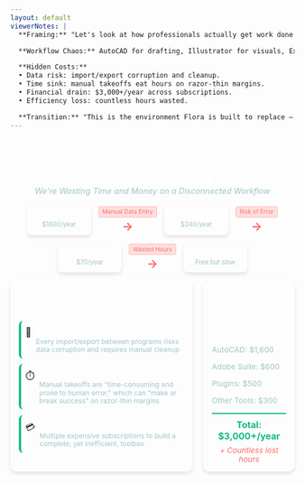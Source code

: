 ```yaml
---
layout: default
viewerNotes: |
  **Framing:** "Let's look at how professionals actually get work done today. It's a mess — a Franken-stack of disconnected tools."

  **Workflow Chaos:** AutoCAD for drafting, Illustrator for visuals, Excel for takeoffs, and even external sites for plant research. Every handoff is manual and error-prone.

  **Hidden Costs:**
  • Data risk: import/export corruption and cleanup.
  • Time sink: manual takeoffs eat hours on razor-thin margins.
  • Financial drain: $3,000+/year across subscriptions.
  • Efficiency loss: countless hours wasted.

  **Transition:** "This is the environment Flora is built to replace — one system instead of four."
---
```


<div class="slide-header">
  <h1>The "Franken-Stack": Our Industry's Inefficient Reality</h1>
  <p class="subtitle">We're Wasting Time and Money on a Disconnected Workflow</p>
</div>

<div class="workflow-section">
  <div class="workflow-chain">
    <div class="tool-node">
      <div class="tool-name">AutoCAD</div>
      <div class="tool-cost">$1600/year</div>
    </div>
    <div class="workflow-arrow">
      <div class="error-label">Manual Data Entry</div>
      <div class="arrow">→</div>
    </div>
    <div class="tool-node">
      <div class="tool-name">Illustrator</div>
      <div class="tool-cost">$240/year</div>
    </div>
    <div class="workflow-arrow">
      <div class="error-label">Risk of Error</div>
      <div class="arrow">→</div>
    </div>
    <div class="tool-node">
      <div class="tool-name">Excel</div>
      <div class="tool-cost">$70/year</div>
    </div>
    <div class="workflow-arrow">
      <div class="error-label">Wasted Hours</div>
      <div class="arrow">→</div>
    </div>
    <div class="tool-node">
      <div class="tool-name">NWF Website</div>
      <div class="tool-cost">Free but slow</div>
    </div>
  </div>
</div>

<div class="content-grid">
  <div class="hidden-costs-panel">
    <h3>💸 THE HIDDEN COSTS</h3>
    <div class="cost-item">
      <div class="cost-icon">🔄</div>
      <div class="cost-content">
        <h4>Data Loss & Risk</h4>
        <p>Every import/export between programs risks data corruption and requires manual cleanup</p>
      </div>
    </div>
    <div class="cost-item">
      <div class="cost-icon">⏱️</div>
      <div class="cost-content">
        <h4>Time Sink</h4>
        <p>Manual takeoffs are "time-consuming and prone to human error," which can "make or break success" on razor-thin margins</p>
      </div>
    </div>
    <div class="cost-item">
      <div class="cost-icon">💳</div>
      <div class="cost-content">
        <h4>Financial Drain</h4>
        <p>Multiple expensive subscriptions to build a complete, yet inefficient, toolbox</p>
      </div>
    </div>
  </div>

  <div class="cost-breakdown-panel">
    <h3>ANNUAL SOFTWARE COST</h3>
    <div class="cost-line">AutoCAD: $1,600</div>
    <div class="cost-line">Adobe Suite: $600</div>
    <div class="cost-line">Plugins: $500</div>
    <div class="cost-line">Other Tools: $300</div>
    <div class="total-cost">Total: $3,000+/year</div>
    <div class="lost-hours">+ Countless lost hours</div>
  </div>
</div>

<style>
/* Override Slidev's default background */
.slidev-layout {
  background: linear-gradient(135deg, #0f4a3c 0%, #1e6b5a 100%) !important;
  color: white;
  padding: 1.5rem 1.5rem 3rem 1.5rem;
}

.slide-header {
  text-align: center;
  margin-bottom: 1rem;
}

.slide-header h1 {
  font-size: 1.6rem;
  font-weight: bold;
  color: white;
  margin-bottom: 0.1rem;
}

.subtitle {
  font-size: 0.9rem;
  color: #a0c4c7;
  font-style: italic;
  margin: 0;
}

.workflow-section {
  margin: 0.8rem 0;
  display: flex;
  justify-content: center;
}

.workflow-chain {
  display: flex;
  align-items: center;
  gap: 0.8rem;
  flex-wrap: wrap;
  justify-content: center;
}

.tool-node {
  background: rgba(255, 255, 255, 0.15);
  border: 2px solid rgba(255, 255, 255, 0.3);
  border-radius: 8px;
  padding: 0.6rem;
  min-width: 90px;
  text-align: center;
  box-shadow: 0 4px 6px rgba(0, 0, 0, 0.1);
}

.tool-name {
  font-weight: bold;
  color: white;
  font-size: 0.8rem;
  margin-bottom: 0.1rem;
}

.tool-cost {
  font-size: 0.7rem;
  color: #a0c4c7;
}

.workflow-arrow {
  display: flex;
  flex-direction: column;
  align-items: center;
  gap: 0.2rem;
}

.error-label {
  font-size: 0.65rem;
  color: #ff6b6b;
  background: rgba(255, 107, 107, 0.2);
  padding: 0.15rem 0.4rem;
  border-radius: 4px;
  white-space: nowrap;
  border: 1px solid rgba(255, 107, 107, 0.3);
}

.arrow {
  color: #ff6b6b;
  font-size: 1.3rem;
  font-weight: bold;
}

.content-grid {
  display: grid;
  grid-template-columns: 2fr 1fr;
  gap: 1.2rem;
  margin-top: 0.8rem;
}

.hidden-costs-panel,
.cost-breakdown-panel {
  background: rgba(255, 255, 255, 0.1);
  border: 2px solid rgba(255, 255, 255, 0.2);
  border-radius: 12px;
  padding: 0.8rem;
  box-shadow: 0 4px 6px rgba(0, 0, 0, 0.1);
  max-height: 320px;
  overflow-y: auto;
}

.hidden-costs-panel h3,
.cost-breakdown-panel h3 {
  font-size: 1rem;
  font-weight: bold;
  color: white;
  margin-bottom: 1rem;
  text-transform: uppercase;
  letter-spacing: 0.5px;
}

.cost-item {
  display: flex;
  gap: 0.5rem;
  margin-bottom: 0.6rem;
  align-items: flex-start;
  background: rgba(255, 255, 255, 0.05);
  padding: 0.5rem;
  border-radius: 8px;
  border-left: 4px solid #10b981;
}

.cost-icon {
  font-size: 1rem;
  margin-top: 0.1rem;
}

.cost-content h4 {
  font-size: 0.9rem;
  font-weight: bold;
  color: white;
  margin: 0 0 0.3rem 0;
}

.cost-content p {
  font-size: 0.75rem;
  color: #a0c4c7;
  margin: 0;
  line-height: 1.2;
}

.cost-line {
  color: #a0c4c7;
  margin-bottom: 0.4rem;
  font-size: 0.85rem;
  padding: 0.2rem 0;
  border-bottom: 1px solid rgba(255, 255, 255, 0.1);
}

.total-cost {
  border-top: 2px solid #10b981;
  padding-top: 0.6rem;
  margin-top: 0.6rem;
  font-weight: bold;
  color: #10b981;
  font-size: 1rem;
  text-align: center;
}

.lost-hours {
  color: #ff6b6b;
  font-style: italic;
  margin-top: 0.4rem;
  font-size: 0.85rem;
  text-align: center;
}

@media (max-width: 768px) {
  .content-grid {
    grid-template-columns: 1fr;
    gap: 1.5rem;
  }

  .workflow-chain {
    flex-direction: column;
    gap: 0.5rem;
  }

  .workflow-arrow .arrow {
    transform: rotate(90deg);
  }
}
</style>

